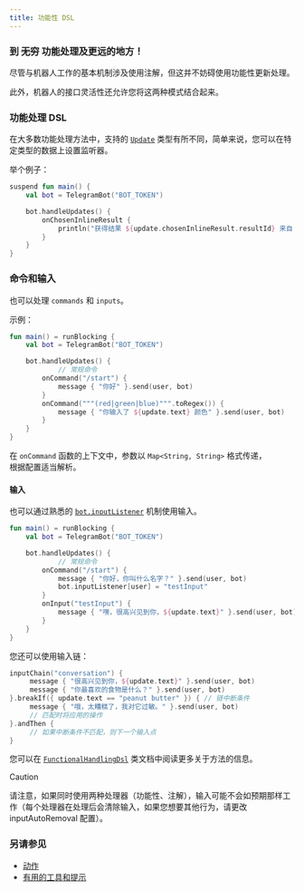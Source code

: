 ```yaml
---
title: 功能性 DSL
---
```


### 到 ~~无穷~~ 功能处理及更远的地方！
尽管与机器人工作的基本机制涉及使用注解，但这并不妨碍使用功能性更新处理。

此外，机器人的接口灵活性还允许您将这两种模式结合起来。

### 功能处理 DSL

在大多数功能处理方法中，支持的 [`Update`](https://vendelieu.github.io/telegram-bot/telegram-bot/eu.vendeli.tgbot.types/-update/index.html) 类型有所不同，简单来说，您可以在特定类型的数据上设置监听器。

举个例子：

```kotlin
suspend fun main() {
    val bot = TelegramBot("BOT_TOKEN")

    bot.handleUpdates() {
        onChosenInlineResult {
            println("获得结果 ${update.chosenInlineResult.resultId} 来自 ${update.user}")
        }
    }
}
```

### 命令和输入

也可以处理 `commands` 和 `inputs`。

示例：

```kotlin
fun main() = runBlocking {
    val bot = TelegramBot("BOT_TOKEN")

    bot.handleUpdates() {
            // 常规命令
        onCommand("/start") {
            message { "你好" }.send(user, bot)
        }
        onCommand("""(red|green|blue)""".toRegex()) {
            message { "你输入了 ${update.text} 颜色" }.send(user, bot)
        }
    }
}
```

在 `onCommand` 函数的上下文中，参数以 `Map<String, String>` 格式传递，<br/>
根据配置适当解析。

#### 输入
也可以通过熟悉的 [`bot.inputListener`](https://vendelieu.github.io/telegram-bot/telegram-bot/eu.vendeli.tgbot/-telegram-bot/input-listener.html) 机制使用输入。

```kotlin
fun main() = runBlocking {
    val bot = TelegramBot("BOT_TOKEN")

    bot.handleUpdates() {
            // 常规命令
        onCommand("/start") {
            message { "你好，你叫什么名字？" }.send(user, bot)
            bot.inputListener[user] = "testInput"
        }
        onInput("testInput") {
            message { "嘿，很高兴见到你，${update.text}" }.send(user, bot)
        }
    }
}
```
您还可以使用输入链：
```kotlin
inputChain("conversation") {
     message { "很高兴见到你，${update.text}" }.send(user, bot)
     message { "你最喜欢的食物是什么？" }.send(user, bot)
}.breakIf({ update.text == "peanut butter" }) { // 链中断条件
     message { "哦，太糟糕了，我对它过敏。" }.send(user, bot)
     // 匹配时将应用的操作
}.andThen {
     // 如果中断条件不匹配，则下一个输入点
}
```

您可以在 [`FunctionalHandlingDsl`](https://vendelieu.github.io/telegram-bot/telegram-bot/eu.vendeli.tgbot.core/-functional-handling-dsl/index.html) 类文档中阅读更多关于方法的信息。

> [!CAUTION]
> 请注意，如果同时使用两种处理器（功能性、注解），输入可能不会如预期那样工作（每个处理器在处理后会清除输入，如果您想要其他行为，请更改 inputAutoRemoval 配置）。

### 另请参见

* [动作](/Actions)
* [有用的工具和提示](/Useful-utilities-and-tips)